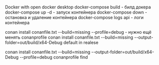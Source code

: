 Docker with open docker desktop
docker-compose build - билд докера
docker-compose up -d - запуск контейнера
docker-compose down - остановка и удаление контейнера
docker-compose logs api - логи контейнера

conan install conanfile.txt --build=missing --profile=debug - нужно ещё менять conanprofile
conan install conanfile.txt --build=missing --output-folder=out/build/x64-Debug
default in realese

conan install conanfile.txt --build=missing --output-folder=out/build/x64-Debug --profile=debug
conanprofile find 